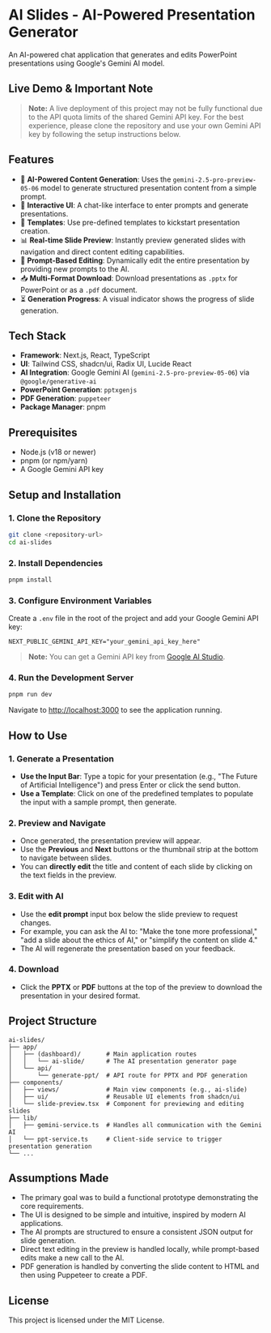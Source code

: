 # AI Slides - AI-Powered Presentation Generator

An AI-powered chat application that generates and edits PowerPoint presentations using Google's Gemini AI model.

## Live Demo & Important Note

> **Note:** A live deployment of this project may not be fully functional due to the API quota limits of the shared Gemini API key. For the best experience, please clone the repository and use your own Gemini API key by following the setup instructions below.

## Features

- 🤖 **AI-Powered Content Generation**: Uses the `gemini-2.5-pro-preview-05-06` model to generate structured presentation content from a simple prompt.
- 💬 **Interactive UI**: A chat-like interface to enter prompts and generate presentations.
- 🎨 **Templates**: Use pre-defined templates to kickstart presentation creation.
- 📊 **Real-time Slide Preview**: Instantly preview generated slides with navigation and direct content editing capabilities.
- 🔄 **Prompt-Based Editing**: Dynamically edit the entire presentation by providing new prompts to the AI.
- 📥 **Multi-Format Download**: Download presentations as `.pptx` for PowerPoint or as a `.pdf` document.
- ⏳ **Generation Progress**: A visual indicator shows the progress of slide generation.

## Tech Stack

- **Framework**: Next.js, React, TypeScript
- **UI**: Tailwind CSS, shadcn/ui, Radix UI, Lucide React
- **AI Integration**: Google Gemini AI (`gemini-2.5-pro-preview-05-06`) via `@google/generative-ai`
- **PowerPoint Generation**: `pptxgenjs`
- **PDF Generation**: `puppeteer`
- **Package Manager**: pnpm

## Prerequisites

- Node.js (v18 or newer)
- pnpm (or npm/yarn)
- A Google Gemini API key

## Setup and Installation

### 1. Clone the Repository

```bash
git clone <repository-url>
cd ai-slides
```

### 2. Install Dependencies

```bash
pnpm install
```

### 3. Configure Environment Variables

Create a `.env` file in the root of the project and add your Google Gemini API key:

```env
NEXT_PUBLIC_GEMINI_API_KEY="your_gemini_api_key_here"
```

> **Note:** You can get a Gemini API key from [Google AI Studio](https://makersuite.google.com/app/apikey).

### 4. Run the Development Server

```bash
pnpm run dev
```

Navigate to [http://localhost:3000](http://localhost:3000) to see the application running.

## How to Use

### 1. Generate a Presentation

- **Use the Input Bar**: Type a topic for your presentation (e.g., "The Future of Artificial Intelligence") and press Enter or click the send button.
- **Use a Template**: Click on one of the predefined templates to populate the input with a sample prompt, then generate.

### 2. Preview and Navigate

- Once generated, the presentation preview will appear.
- Use the **Previous** and **Next** buttons or the thumbnail strip at the bottom to navigate between slides.
- You can **directly edit** the title and content of each slide by clicking on the text fields in the preview.

### 3. Edit with AI

- Use the **edit prompt** input box below the slide preview to request changes.
- For example, you can ask the AI to: "Make the tone more professional," "add a slide about the ethics of AI," or "simplify the content on slide 4."
- The AI will regenerate the presentation based on your feedback.

### 4. Download

- Click the **PPTX** or **PDF** buttons at the top of the preview to download the presentation in your desired format.

## Project Structure

```
ai-slides/
├── app/
│   ├── (dashboard)/       # Main application routes
│   │   └── ai-slide/      # The AI presentation generator page
│   └── api/
│       └── generate-ppt/  # API route for PPTX and PDF generation
├── components/
│   ├── views/             # Main view components (e.g., ai-slide)
│   ├── ui/                # Reusable UI elements from shadcn/ui
│   └── slide-preview.tsx  # Component for previewing and editing slides
├── lib/
│   ├── gemini-service.ts  # Handles all communication with the Gemini AI
│   └── ppt-service.ts     # Client-side service to trigger presentation generation
└── ...
```

## Assumptions Made

- The primary goal was to build a functional prototype demonstrating the core requirements.
- The UI is designed to be simple and intuitive, inspired by modern AI applications.
- The AI prompts are structured to ensure a consistent JSON output for slide generation.
- Direct text editing in the preview is handled locally, while prompt-based edits make a new call to the AI.
- PDF generation is handled by converting the slide content to HTML and then using Puppeteer to create a PDF.

## License

This project is licensed under the MIT License.

